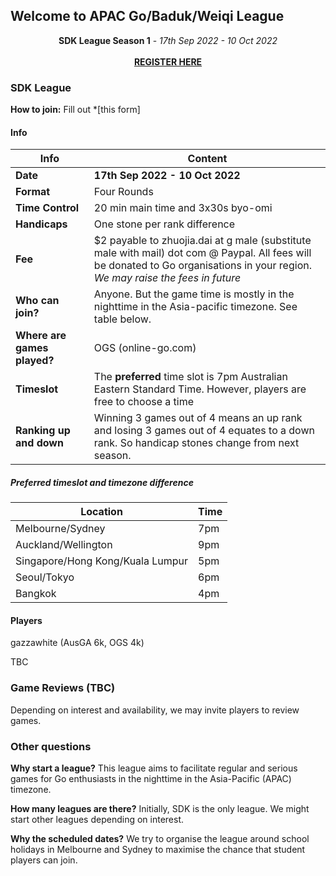 
## Welcome to APAC Go/Baduk/Weiqi League

<center><b>SDK League Season 1</b> - <i>17th Sep 2022 - 10 Oct 2022</i></center>
<br>
<center><b><a href="https://docs.google.com/forms/d/17Z6Qh5vFtyFeXNEPLb0Pdq48i8grgW7xfS6R7NuWoMI/viewform?edit_requested=true">REGISTER HERE</a></b></center>

### SDK League

**How to join:** Fill out *[this form]

#### Info

| Info | Content
| -- | -- |
| **Date** | **17th Sep 2022 - 10 Oct 2022** |
| **Format** | Four Rounds 
| **Time Control** | 20 min main time and 3x30s byo-omi |
| **Handicaps** |  One stone per rank difference |
| **Fee** | $2 payable to zhuojia.dai at g male (substitute male with mail) dot com @ Paypal. All fees will be donated to Go organisations in your region.  *We may raise the fees in future* |
| **Who can join?** | Anyone. But the game time is mostly in the nighttime in the Asia-pacific timezone. See table below. |
| **Where are games played?** | OGS (online-go.com) |
| **Timeslot** | The **preferred** time slot is 7pm Australian Eastern Standard Time. However, players are free to choose a time 
| **Ranking up and down** | Winning 3 games out of 4 means an up rank and losing 3 games out of 4 equates to a down rank. So handicap stones change from next season. |

#####  Preferred timeslot and timezone difference
| Location | Time |
| -- | -- |
| Melbourne/Sydney | 7pm |
| Auckland/Wellington | 9pm |
| Singapore/Hong Kong/Kuala Lumpur | 5pm |
| Seoul/Tokyo | 6pm |
| Bangkok | 4pm |

#### Players

gazzawhite (AusGA 6k, OGS 4k)

TBC

### Game Reviews (TBC)

Depending on interest and availability, we may invite players to review games.

### Other questions

**Why start a league?**
This league aims to facilitate regular and serious games for Go enthusiasts in the nighttime in the Asia-Pacific (APAC) timezone. 

**How many leagues are there?**
Initially, SDK is the only league. We might start other leagues depending on interest.


**Why the scheduled dates?**
We try to organise the league around school holidays in Melbourne and Sydney to maximise the chance that student players can join.
